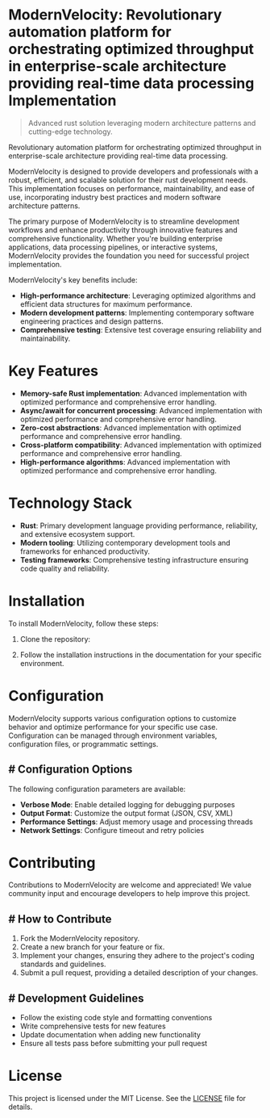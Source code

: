<!-- fallback_ModernVelocity_20250727044848_14067 -->

# ModernVelocity: Revolutionary automation platform for orchestrating optimized throughput in enterprise-scale architecture providing real-time data processing Implementation
> Advanced rust solution leveraging modern architecture patterns and cutting-edge technology.

Revolutionary automation platform for orchestrating optimized throughput in enterprise-scale architecture providing real-time data processing.

ModernVelocity is designed to provide developers and professionals with a robust, efficient, and scalable solution for their rust development needs. This implementation focuses on performance, maintainability, and ease of use, incorporating industry best practices and modern software architecture patterns.

The primary purpose of ModernVelocity is to streamline development workflows and enhance productivity through innovative features and comprehensive functionality. Whether you're building enterprise applications, data processing pipelines, or interactive systems, ModernVelocity provides the foundation you need for successful project implementation.

ModernVelocity's key benefits include:

* **High-performance architecture**: Leveraging optimized algorithms and efficient data structures for maximum performance.
* **Modern development patterns**: Implementing contemporary software engineering practices and design patterns.
* **Comprehensive testing**: Extensive test coverage ensuring reliability and maintainability.

# Key Features

* **Memory-safe Rust implementation**: Advanced implementation with optimized performance and comprehensive error handling.
* **Async/await for concurrent processing**: Advanced implementation with optimized performance and comprehensive error handling.
* **Zero-cost abstractions**: Advanced implementation with optimized performance and comprehensive error handling.
* **Cross-platform compatibility**: Advanced implementation with optimized performance and comprehensive error handling.
* **High-performance algorithms**: Advanced implementation with optimized performance and comprehensive error handling.

# Technology Stack

* **Rust**: Primary development language providing performance, reliability, and extensive ecosystem support.
* **Modern tooling**: Utilizing contemporary development tools and frameworks for enhanced productivity.
* **Testing frameworks**: Comprehensive testing infrastructure ensuring code quality and reliability.

# Installation

To install ModernVelocity, follow these steps:

1. Clone the repository:


2. Follow the installation instructions in the documentation for your specific environment.

# Configuration

ModernVelocity supports various configuration options to customize behavior and optimize performance for your specific use case. Configuration can be managed through environment variables, configuration files, or programmatic settings.

## # Configuration Options

The following configuration parameters are available:

* **Verbose Mode**: Enable detailed logging for debugging purposes
* **Output Format**: Customize the output format (JSON, CSV, XML)
* **Performance Settings**: Adjust memory usage and processing threads
* **Network Settings**: Configure timeout and retry policies

# Contributing

Contributions to ModernVelocity are welcome and appreciated! We value community input and encourage developers to help improve this project.

## # How to Contribute

1. Fork the ModernVelocity repository.
2. Create a new branch for your feature or fix.
3. Implement your changes, ensuring they adhere to the project's coding standards and guidelines.
4. Submit a pull request, providing a detailed description of your changes.

## # Development Guidelines

* Follow the existing code style and formatting conventions
* Write comprehensive tests for new features
* Update documentation when adding new functionality
* Ensure all tests pass before submitting your pull request

# License

This project is licensed under the MIT License. See the [LICENSE](https://github.com/marcmotta/ModernVelocity/blob/main/LICENSE) file for details.
